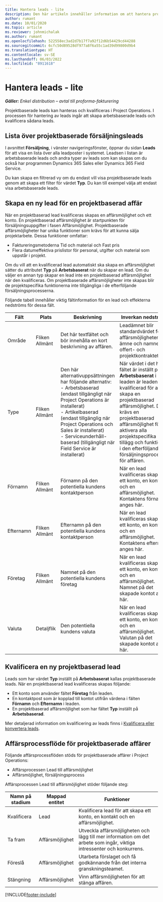 ```yaml
---
title: Hantera leads - lite
description: Den här artikeln innehåller information om att hantera projektbaserade leads (pro).
author: rumant
ms.date: 10/01/2020
ms.topic: article
ms.reviewer: johnmichalak
ms.author: rumant
ms.openlocfilehash: 522558ec3ad2d7b17f7a92f12d6b54429cd44288
ms.sourcegitcommit: 6cfc50d89528df977a8f6a55c1ad39d99800d9b4
ms.translationtype: HT
ms.contentlocale: sv-SE
ms.lasthandoff: 06/03/2022
ms.locfileid: "8911618"
---
```

# <a name="manage-leads---lite"></a>Hantera leads - lite

_**Gäller:** Enkel distribution – avtal till proforma-fakturering_

Projektbaserade leads kan hanteras och kvalificeras i Project Operations. I processen för hantering av leads ingår att skapa arbetsbaserade leads och kvalificera sådana leads. 

## <a name="list-of-project-sales-leads"></a>Lista över projektbaserade försäljningsleads

I avsnittet **Försäljning**, i vänster navigeringsfönster, öppnar du sidan **Leads** för att visa en lista över alla leadposter i systemet. Leadsen i listan är arbetsbaserade leads och andra typer av leads som kan skapas om du också har programmen Dynamics 365 Sales eller Dynamics 365 Field Service.

Du kan skapa en filtrerad vy om du endast vill visa projektbaserade leads genom att skapa ett filter för värdet **Typ**. Du kan till exempel välja att endast visa arbetsbaserade leads.

## <a name="creating-a-new-lead-for-a-project-based-deal"></a>Skapa en ny lead för en projektbaserad affär

När en projektbaserad lead kvalificeras skapas en affärsmöjlighet och ett konto. En projektbaserad affärsmöjlighet är startpunkten för försäljningsuppgifter i fasen Affärsmöjlighet. Projektbaserade affärsmöjligheter har unika funktioner som krävs för att kunna sälja projektarbete. Dessa funktioner omfattar:

- Faktureringsmetoderna Tid och material och Fast pris
- Flera datumeffektiva prislistor för personal, utgifter och material som uppstår i projekt.

Om du vill att en kvalificerad lead automatiskt ska skapa en affärsmöjlighet sätter du attributet **Typ** på **Arbetsbaserat** när du skapar en lead. Om du väljer en annan typ skapar en lead inte en projektbaserad affärsmöjlighet när den kvalificeras. Om projektbaserade affärsmöjligheter inte skapas blir de projektspecifika funktionerna inte tillgängliga i de efterföljande försäljningsprocesserna.

Följande tabell innehåller viktig fältinformation för en lead och effekterna nedströms för dessa fält.

| **Fält** | **Plats** | **Beskrivning** | **Inverkan nedströms** |
| --- | --- | --- | --- |
| Område | Fliken Allmänt | Det här textfältet och bör innehålla en kort beskrivning av affären. | Leadämnet blir standardvärdet för affärsmöjlighetens ämne och namnet på offert- och projektkontraktet. |
| Type | Fliken Allmänt | Den här alternativuppsättningen har följande alternativ:</br>- Arbetsbaserad (endast tillgängligt när Project Operations är installerat)</br>- Artikelbaserad (endast tillgänglig när Project Operations och Sales är installerat)</br>- Serviceunderhåll-baserad (tillgängligt när Field Service är installerat) | När värdet i det här fältet är inställt på **Arbetsbaserat** i leaden är leaden kvalificerad för att skapa en projektbaserad affärsmöjlighet. Det krävs en projektbaserad affärsmöjlighet för att aktivera alla projektspecifika tillägg och funktioner i den efterföljande försäljningsprocessen för affären. |
| Förnamn | Fliken Allmänt | Förnamn på den potentiella kundens kontaktperson | När en lead kvalificeras skapas ett konto, en kontakt och en affärsmöjlighet. Kontaktens förnamn anges här. |
| Efternamn | Fliken Allmänt | Efternamn på den potentiella kundens kontaktperson | När en lead kvalificeras skapas ett konto, en kontakt och en affärsmöjlighet. Kontaktens efternamn anges här. |
| Företag | Fliken Allmänt | Namnet på den potentiella kundens företag | När en lead kvalificeras skapas ett konto, en kontakt och en affärsmöjlighet. Namnet på det skapade kontot anges här. |
| Valuta | Detaljflik | Den potentiella kundens valuta | När en lead kvalificeras skapas ett konto, en kontakt och en affärsmöjlighet. Valutan på det skapade kontot anges här. |

## <a name="qualify-a-new-project-based-lead"></a>Kvalificera en ny projektbaserad lead

Leads som har värdet **Typ** inställt på **Arbetsbaserat** kallas projektbaserade leads. När en projektbaserad lead kvalificeras skapas följande:

- Ett konto som använder fältet **Företag** från leaden.
- En kontaktpost som är kopplad till kontot utifrån värdena i fälten **Förnamn** och **Efternamn** i leaden.
- En projektbaserad affärsmöjlighet som har fältet **Typ** inställt på **Arbetsbaserad**.

Mer detaljerad information om kvalificering av leads finns i [Kvalificera eller konvertera leads](/dynamics365/sales-enterprise/qualify-lead-convert-opportunity-sales).

## <a name="business-process-flow-for-project-based-deals"></a>Affärsprocessflöde för projektbaserade affärer

Följande affärsprocessflöden stöds för projektbaserade affärer i Project Operations:

- Affärsprocessen Lead till affärsmöjlighet
- Affärsmöjlighet, försäljningsprocess

Affärsprocessen Lead till affärsmöjlighet stöder följande steg:

| Namn på stadium | Mappad entitet | Funktioner |
| --- | --- | --- |
| Kvalificera | Lead | Kvalificera lead för att skapa ett konto, en kontakt och en affärsmöjlighet. |
| Ta fram | Affärsmöjlighet | Utveckla affärsmöjligheten och lägg till mer information om det arbete som ingår, viktiga intressenter och konkurrens. |
| Föreslå | Affärsmöjlighet | Utarbeta förslaget och få godkännande från det interna granskningsteamet. |
| Stängning | Affärsmöjlighet | Vinn affärsmöjligheten för att stänga affären. |


[!INCLUDE[footer-include](../../includes/footer-banner.md)]